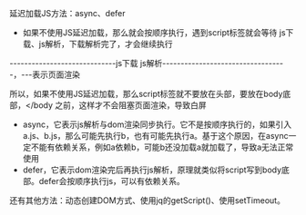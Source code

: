 延迟加载JS方法：async、defer



- 如果不使用JS延迟加载，那么就会按顺序执行，遇到script标签就会等待 js下载、js解析，下载解析完了，才会继续执行

-----------------------------js下载 js解析----------------------------------，---表示页面渲染

所以，如果不使用JS延迟加载，那么script标签就不要放在头部，要放在body底部，</body 之前，这样才不会阻塞页面渲染，导致白屏



- async，它表示js解析与dom渲染同步执行。它不是按顺序执行的，如果引入a.js、b.js，那么可能先执行b，也有可能先执行a。基于这个原因，在async一定不能有依赖关系，例如a依赖b，可能b还没加载a就加载了，导致a无法正常使用
- defer，它表示dom渲染完后再执行js解析，原理就类似将script写到body底部。defer会按顺序执行js，可以有依赖关系。



还有其他方法：动态创建DOM方式、使用jq的getScript()、使用setTimeout。
